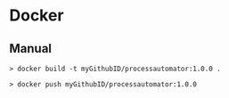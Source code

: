 
# Docker

## Manual

````
> docker build -t myGithubID/processautomator:1.0.0 .

> docker push myGithubID/processautomator:1.0.0
````
